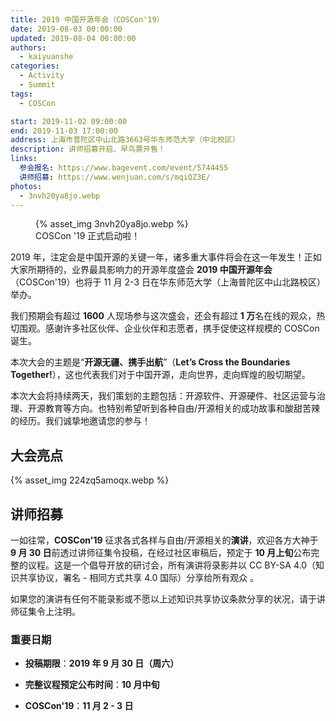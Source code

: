 ```yaml
---
title: 2019 中国开源年会（COSCon'19）
date: 2019-08-03 00:00:00
updated: 2019-08-04 00:00:00
authors:
  - kaiyuanshe
categories:
  - Activity
  - Summit
tags:
  - COSCon

start: 2019-11-02 09:00:00
end: 2019-11-03 17:00:00
address: 上海市普陀区中山北路3663号华东师范大学（中北校区）
description: 讲师招募开启、早鸟票开售！
links:
  参会报名: https://www.bagevent.com/event/5744455
  讲师招募: https://www.wenjuan.com/s/mqiQZ3E/
photos:
  - 3nvh20ya8jo.webp
---
```


<figure>
{% asset_img 3nvh20ya8jo.webp  %}
  <figcaption>COSCon '19 正式启动啦！</figcaption>
</figure>

2019 年，注定会是中国开源的关键一年，诸多重大事件将会在这一年发生！正如大家所期待的，业界最具影响力的开源年度盛会 **2019 中国开源年会**（COSCon'19）也将于 11 月 2-3 日在华东师范大学（上海普陀区中山北路校区）举办。

我们预期会有超过 **1600** 人现场参与这次盛会，还会有超过 **1 万**名在线的观众，热切围观。感谢许多社区伙伴、企业伙伴和志愿者，携手促使这样规模的 COSCon 诞生。

本次大会的主题是“**开源无疆、携手出航**”（**Let’s Cross the Boundaries Together!**），这也代表我们对于中国开源，走向世界，走向辉煌的殷切期望。

本次大会将持续两天，我们策划的主题包括：开源软件、开源硬件、社区运营与治理、开源教育等方向。也特别希望听到各种自由/开源相关的成功故事和酸甜苦辣的经历。我们诚挚地邀请您的参与！

<!-- more -->

## 大会亮点

{% asset_img 224zq5amoqx.webp  %}

## 讲师招募

一如往常，**COSCon'19** 征求各式各样与自由/开源相关的**演讲**，欢迎各方大神于 **9 月 30 日**前透过讲师征集令投稿，在经过社区审稿后，预定于 **10 月上旬**公布完整的议程。这是一个倡导开放的研讨会，所有演讲将录影并以 CC BY-SA 4.0（知识共享协议，署名 - 相同方式共享 4.0 国际）分享给所有观众 。

如果您的演讲有任何不能录影或不愿以上述知识共享协议条款分享的状况，请于讲师征集令上注明。

### 重要日期

- **投稿期限**：**2019 年 9 月 30 日（周六）**

- **完整议程预定公布时间**：**10 月中旬**

- **COSCon'19**：**11 月 2 - 3 日**
